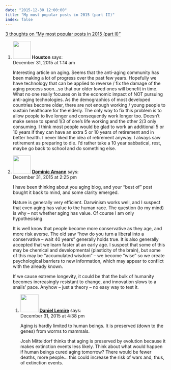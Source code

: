 ```yaml
---
date: "2015-12-30 12:00:00"
title: "My most popular posts in 2015 (part II)"
index: false
---
```


[3 thoughts on &ldquo;My most popular posts in 2015 (part II)&rdquo;](/lemire/blog/2015/12-30-my-most-popular-posts-in-2015-part-ii)

<ol class="comment-list">
<li id="comment-219905" class="comment even thread-even depth-1">
<div class="comment-author vcard">
<img alt src="https://secure.gravatar.com/avatar/237a6ac5a0a50a64799cffd3de9af88c?s=56&#038;d=mm&#038;r=g" srcset="https://secure.gravatar.com/avatar/237a6ac5a0a50a64799cffd3de9af88c?s=112&#038;d=mm&#038;r=g 2x" class="avatar avatar-56 photo" height="56" width="56" decoding="async" /> <b class="fn">Houston</b> <span class="says">says:</span> </div>
<div class="comment-metadata"><time datetime="2015-12-31T01:14:35+00:00">December 31, 2015 at 1:14 am</time></a> </div>
<div class="comment-content">
<p>Interesting article on aging. Seems that the anti-aging community has been making a lot of progress over the past few years. Hopefully we have technology that can be applied to reverse / fix the damage of the aging process soon&#8230;so that our older loved ones will benefit in time. What no one really focuses on is the economic impact of NOT pursuing anti-aging technologies. As the demographics of most developed countries become older, there are not enough working / young people to sustain healthcare for the elderly. The only way to fix this problem is to allow people to live longer and consequently work longer too. Doesn&rsquo;t make sense to spend 1/3 of one&rsquo;s life working and the other 2/3 only consuming. I think most people would be glad to work an additional 5 or 10 years if they can have an extra 5 or 10 years of retirement and in better health. I never liked the idea of retirement anyway. I always saw retirement as preparing to die. I&rsquo;d rather take a 10 year sabbatical, rest, maybe go back to school and do something else.</p>
</div>
</li>
<li id="comment-219987" class="comment odd alt thread-odd thread-alt depth-1 parent">
<div class="comment-author vcard">
<img alt src="https://secure.gravatar.com/avatar/1b5f40ec7c1e07935001188ea498d188?s=56&#038;d=mm&#038;r=g" srcset="https://secure.gravatar.com/avatar/1b5f40ec7c1e07935001188ea498d188?s=112&#038;d=mm&#038;r=g 2x" class="avatar avatar-56 photo" height="56" width="56" decoding="async" /> <b class="fn"><a href="http://blog.lbs.ca/technology" class="url" rel="ugc external nofollow">Dominic Amann</a></b> <span class="says">says:</span> </div>
<div class="comment-metadata"><time datetime="2015-12-31T14:25:11+00:00">December 31, 2015 at 2:25 pm</time></a> </div>
<div class="comment-content">
<p>I have been thinking about you aging blog, and your &ldquo;best of&rdquo; post bought it back to mind, and some clarity emerged.</p>
<p>Nature is generally very efficient. Darwinism works well, and I suspect that even aging has value to the human race. The question (to my mind) is why &#8211; not whether aging has value. Of course I am only hypothesising.</p>
<p>It is well know that people become more conservative as they age, and more risk averse. The old saw &ldquo;how do you turn a liberal into a conservative &#8211; wait 40 years&rdquo; generally holds true. It is also generally accepted that we learn faster at an early age. I suspect that some of this may be chemical and developmental (plasticity of the brain), but some of this may be &ldquo;accumulated wisdom&rdquo; &#8211; we become &ldquo;wise&rdquo; so we create psychological barriers to new information, which may appear to conflict with the already known.</p>
<p>If we cause extreme longevity, it could be that the bulk of humanity becomes increasingly resistant to change, and innovation slows to a snails&rsquo; pace. Anyhow &#8211; just a theory &#8211; no easy way to test it.</p>
</div>
<ol class="children">
<li id="comment-219998" class="comment byuser comment-author-lemire bypostauthor even depth-2">
<div class="comment-author vcard">
<img alt src="https://secure.gravatar.com/avatar/2ca999bef9535950f5b84281a4dab006?s=56&#038;d=mm&#038;r=g" srcset="https://secure.gravatar.com/avatar/2ca999bef9535950f5b84281a4dab006?s=112&#038;d=mm&#038;r=g 2x" class="avatar avatar-56 photo" height="56" width="56" loading="lazy" decoding="async" /> <b class="fn"><a href="https://lemire.me/en/" class="url" rel="ugc">Daniel Lemire</a></b> <span class="says">says:</span> </div>
<div class="comment-metadata"><time datetime="2015-12-31T16:38:03+00:00">December 31, 2015 at 4:38 pm</time></a> </div>
<div class="comment-content">
<p>Aging is hardly limited to human beings. It is preserved (down to the genes) from worms to mammals.</p>
<p>Josh Mitteldorf thinks that aging is preserved by evolution because it makes extinction events less likely. Think about what would happen if human beings cured aging tomorrow? There would be fewer deaths, more people&#8230; this could increase the risk of wars and, thus, of extinction events.</p>
</div>
</li>
</ol>
</li>
</ol>
